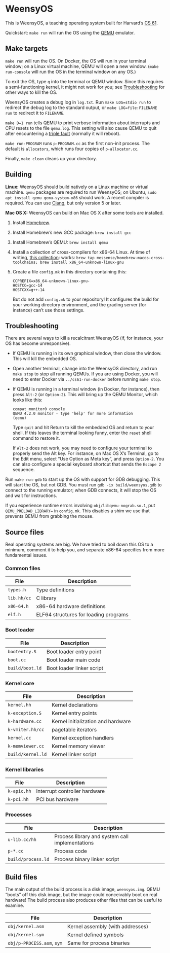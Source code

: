 WeensyOS
========

This is WeensyOS, a teaching operating system built for Harvard’s
[CS 61].

Quickstart: `make run` will run the OS using the [QEMU] emulator.

Make targets
------------

`make run` will run the OS. On Docker, the OS will run in your terminal
window; on a Linux virtual machine, QEMU will open a new window. (`make
run-console` will run the OS in the terminal window on any OS.)

To exit the OS, type `q` into the terminal or QEMU window. Since this requires
a semi-functioning kernel, it might not work for you; see
[Troubleshooting](#troubleshooting) for other ways to kill the OS.

WeensyOS creates a debug log in `log.txt`. Run `make LOG=stdio run` to
redirect the debug log to the standard output, or `make
LOG=file:FILENAME run` to redirect it to `FILENAME`.

`make D=1 run` tells QEMU to print verbose information about interrupts and
CPU resets to the file `qemu.log`. This setting will also cause QEMU to quit
after encountering a [triple fault][] (normally it will reboot).

`make run-PROGRAM` runs `p-PROGRAM.cc` as the first non-init process. The
default is `allocators`, which runs four copies of `p-allocator.cc`.

Finally, `make clean` cleans up your directory.

Building
--------

**Linux:** WeensyOS should build natively on a Linux machine or
virtual machine. `qemu` packages are required to run WeensyOS; on
Ubuntu, `sudo apt install qemu qemu-system-x86` should work. A recent
compiler is required. You can use [Clang](https://clang.llvm.org/),
but only version 5 or later.

**Mac OS X:** WeensyOS can build on Mac OS X after some tools are installed.

1. Install [Homebrew].

2. Install Homebrew’s new GCC package: `brew install gcc`

3. Install Homebrew’s QEMU: `brew install qemu`

4. Install a collection of cross-compilers for x86-64 Linux. At time of
   writing, [this
   collection](https://github.com/messense/homebrew-macos-cross-toolchains):
   works: `brew tap messense/homebrew-macos-cross-toolchains; brew install
   x86_64-unknown-linux-gnu`

5. Create a file `config.mk` in this directory containing this:

    ```make
    CCPREFIX=x86_64-unknown-linux-gnu-
    HOSTCC=gcc-14
    HOSTCXX=g++-14
    ```

    But do not add `config.mk` to your repository! It configures the
    build for your working directory environment, and the grading
    server (for instance) can’t use those settings.

Troubleshooting
---------------

There are several ways to kill a recalcitrant WeensyOS (if, for instance, your
OS has become unresponsive).

* If QEMU is running in its own graphical window, then close the window. This
  will kill the embedded OS.

* Open another terminal, change into the WeensyOS directory, and run `make
  stop` to stop all running QEMUs. If you are using Docker, you will need to
  enter Docker via `../cs61-run-docker` before running `make stop`.

* If QEMU is running in a terminal window (in Docker, for instance), then
  press `Alt-2` (or `Option-2`). This will bring up the QEMU Monitor, which
  looks like this:

    ```
    compat_monitor0 console
    QEMU 4.2.0 monitor - type 'help' for more information
    (qemu)
    ```

    Type `quit` and hit Return to kill the embedded OS and return to your
    shell. If this leaves the terminal looking funny, enter the `reset` shell
    command to restore it.

    If `Alt-2` does not work, you may need to configure your terminal to
    properly send the Alt key. For instance, on Mac OS X’s Terminal, go to the
    Edit menu, select “Use Option as Meta key”, and press `Option-2`. You can
    also configure a special keyboard shortcut that sends the `Escape 2`
    sequence.

Run `make run-gdb` to start up the OS with support for GDB debugging.
This will start the OS, but not GDB. You must run `gdb -ix
build/weensyos.gdb` to connect to the running emulator; when GDB
connects, it will stop the OS and wait for instructions.

If you experience runtime errors involving `obj/libqemu-nograb.so.1`, put
`QEMU_PRELOAD_LIBRARY=` in `config.mk`. This disables a shim we use that
prevents QEMU from grabbing the mouse.

Source files
------------

Real operating systems are big. We have tried to boil down this OS to
a minimum, comment it to help you, and separate x86-64 specifics from
more fundamental issues.

### Common files

| File            | Description                            |
| --------------- | -------------------------------------- |
| `types.h`       | Type definitions                       |
| `lib.hh/cc`     | C library                              |
| `x86-64.h`      | x86-64 hardware definitions            |
| `elf.h`         | ELF64 structures for loading programs  |

### Boot loader

| File             | Description                  |
| ---------------- | ---------------------------- |
| `bootentry.S`    | Boot loader entry point      |
| `boot.cc`        | Boot loader main code        |
| `build/boot.ld`  | Boot loader linker script    |

### Kernel core

| File                | Description                          |
| ------------------- | ------------------------------------ |
| `kernel.hh`         | Kernel declarations                  |
| `k-exception.S`     | Kernel entry points                  |
| `k-hardware.cc`     | Kernel initialization and hardware   |
| `k-vmiter.hh/cc`    | pagetable iterators                 |
| `kernel.cc`         | Kernel exception handlers            |
| `k-memviewer.cc`    | Kernel memory viewer                 |
| `build/kernel.ld`   | Kernel linker script                 |

### Kernel libraries

| File                | Description                          |
| ------------------- | ------------------------------------ |
| `k-apic.hh`         | Interrupt controller hardware        |
| `k-pci.hh`          | PCI bus hardware                     |

### Processes

| File               | Description                                      |
| ------------------ | ------------------------------------------------ |
| `u-lib.cc/hh`      | Process library and system call implementations  |
| `p-*.cc`           | Process code                                     |
| `build/process.ld` | Process binary linker script                     |

Build files
-----------

The main output of the build process is a disk image,
`weensyos.img`. QEMU “boots” off this disk image, but the image
could conceivably boot on real hardware! The build process also
produces other files that can be useful to examine.

| File                       | Description                          |
| -------------------------- | ------------------------------------ |
| `obj/kernel.asm`           | Kernel assembly (with addresses)     |
| `obj/kernel.sym`           | Kernel defined symbols               |
| `obj/p-PROCESS.asm`, `sym` | Same for process binaries            |

[triple fault]: https://en.wikipedia.org/wiki/Triple_fault
[CS 61]: https://cs61.seas.harvard.edu/
[QEMU]: https://qemu.org/
[Homebrew]: https://brew.sh/
